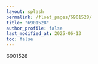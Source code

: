 ```yaml
---
layout: splash
permalink: /float_pages/6901528/
title: "6901528"
author_profile: false
last_modified_at: 2025-06-13
toc: false
---
```

 
6901528

